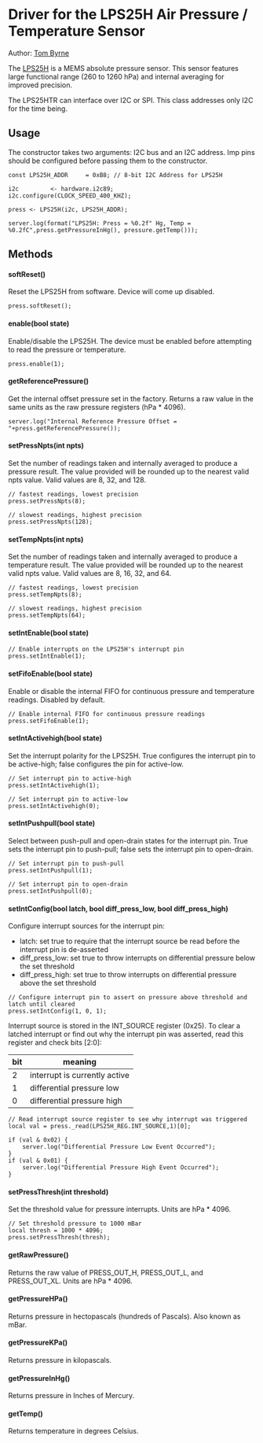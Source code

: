 Driver for the LPS25H Air Pressure / Temperature Sensor
===================================

Author: [Tom Byrne](https://github.com/ersatzavian/)

The [LPS25H](http://www.st.com/web/en/resource/technical/document/datasheet/DM00066332.pdf) is a MEMS absolute pressure sensor. This sensor features large functional range (260 to 1260 hPa) and internal averaging for improved precision. 

The LPS25HTR can interface over I2C or SPI. This class addresses only I2C for the time being. 

## Usage
The constructor takes two arguments: I2C bus and an I2C address. Imp pins should be configured before passing them to the constructor.

```
const LPS25H_ADDR     = 0xB8; // 8-bit I2C Address for LPS25H

i2c         <- hardware.i2c89;
i2c.configure(CLOCK_SPEED_400_KHZ);

press <- LPS25H(i2c, LPS25H_ADDR);

server.log(format("LPS25H: Press = %0.2f" Hg, Temp = %0.2fC",press.getPressureInHg(), pressure.getTemp()));
```

## Methods

#### softReset()
Reset the LPS25H from software. Device will come up disabled.

```
press.softReset();
```

#### enable(bool state)
Enable/disable the LPS25H. The device must be enabled before attempting to read the pressure or temperature.

```
press.enable(1);
```

#### getReferencePressure() 
Get the internal offset pressure set in the factory. Returns a raw value in the same units as the raw pressure registers (hPa * 4096).

```
server.log("Internal Reference Pressure Offset = "+press.getReferencePressure());
```

#### setPressNpts(int npts)
Set the number of readings taken and internally averaged to produce a pressure result. The value provided will be rounded up to the nearest valid npts value. Valid values are 8, 32, and 128.

```
// fastest readings, lowest precision
press.setPressNpts(8);

// slowest readings, highest precision
press.setPressNpts(128);
```

#### setTempNpts(int npts) 
Set the number of readings taken and internally averaged to produce a temperature result. The value provided will be rounded up to the nearest valid npts value. Valid values are 8, 16, 32, and 64.

```
// fastest readings, lowest precision
press.setTempNpts(8);

// slowest readings, highest precision
press.setTempNpts(64);
```

#### setIntEnable(bool state) 

```
// Enable interrupts on the LPS25H's interrupt pin
press.setIntEnable(1);
```

#### setFifoEnable(bool state) 
Enable or disable the internal FIFO for continuous pressure and temperature readings. Disabled by default.

```
// Enable internal FIFO for continuous pressure readings
press.setFifoEnable(1);
```

#### setIntActivehigh(bool state)
Set the interrupt polarity for the LPS25H. True configures the interrupt pin to be active-high; false configures the pin for active-low.

```
// Set interrupt pin to active-high
press.setIntActivehigh(1);

// Set interrupt pin to active-low
press.setIntActivehigh(0);
```

#### setIntPushpull(bool state) 
Select between push-pull and open-drain states for the interrupt pin. True sets the interrupt pin to push-pull; false sets the interrupt pin to open-drain.

```
// Set interrupt pin to push-pull
press.setIntPushpull(1);

// Set interrupt pin to open-drain
press.setIntPushpull(0);
```

#### setIntConfig(bool latch, bool diff_press_low, bool diff_press_high)
Configure interrupt sources for the interrupt pin:

* latch: set true to require that the interrupt source be read before the interrupt pin is de-asserted
* diff_press_low: set true to throw interrupts on differential pressure below the set threshold
* diff_press_high: set true to throw interrupts on differential pressure above the set threshold

```
// Configure interrupt pin to assert on pressure above threshold and latch until cleared
press.setIntConfig(1, 0, 1);
```
Interrupt source is stored in the INT_SOURCE register (0x25). To clear a latched interrupt or find out why the interrupt pin was asserted, read this register and check bits [2:0]:

| bit | meaning |
| --- | ------- |
| 2 | interrupt is currently active |
| 1 | differential pressure low |
| 0 | differential pressure high | 

``` 
// Read interrupt source register to see why interrupt was triggered
local val = press._read(LPS25H_REG.INT_SOURCE,1)[0];

if (val & 0x02) {
	server.log("Differential Pressure Low Event Occurred");
} 
if (val & 0x01) {
	server.log("Differential Pressure High Event Occurred");
}
```

#### setPressThresh(int threshold) 
Set the threshold value for pressure interrupts. Units are hPa * 4096.

```
// Set threshold pressure to 1000 mBar
local thresh = 1000 * 4096;
press.setPressThresh(thresh);
```

#### getRawPressure() 
Returns the raw value of PRESS_OUT_H, PRESS_OUT_L, and PRESS_OUT_XL. Units are hPa * 4096.

#### getPressureHPa()
Returns pressure in hectopascals (hundreds of Pascals). Also known as mBar.

#### getPressureKPa()
Returns pressure in kilopascals. 

#### getPressureInHg()
Returns pressure in Inches of Mercury.

#### getTemp()
Returns temperature in degrees Celsius.


